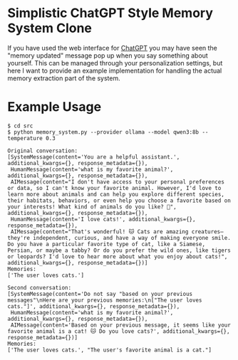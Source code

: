 # Simplistic ChatGPT Style Memory System Clone

If you have used the web interface for [ChatGPT](https://chatgpt.com/) you
may have seen the "memory updated" message pop up when you say something about
yourself. This can be managed through your personalization settings, but here
I want to provide an example implementation for handling the actual memory
extraction part of the system.

# Example Usage

```
$ cd src
$ python memory_system.py --provider ollama --model qwen3:8b --temperature 0.3

Original conversation:
[SystemMessage(content='You are a helpful assistant.', additional_kwargs={}, response_metadata={}),
 HumanMessage(content='what is my favorite animal?', additional_kwargs={}, response_metadata={}),
 AIMessage(content="I don't have access to your personal preferences or data, so I can't know your favorite animal. However, I'd love to learn more about animals and can help you explore different species, their habitats, behaviors, or even help you choose a favorite based on your interests! What kind of animals do you like? 🐾", additional_kwargs={}, response_metadata={}),
 HumanMessage(content='I love cats!', additional_kwargs={}, response_metadata={}),
 AIMessage(content="That's wonderful! 🐱 Cats are amazing creatures—they're independent, curious, and have a way of making everyone smile. Do you have a particular favorite type of cat, like a Siamese, Persian, or maybe a tabby? Or do you prefer the wild ones, like tigers or leopards? I'd love to hear more about what you enjoy about cats!", additional_kwargs={}, response_metadata={})]
Memories:
['The user loves cats.']

Second conversation:
[SystemMessage(content='Do not say "based on your previous messages"\nHere are your previous memories:\n["The user loves cats."]', additional_kwargs={}, response_metadata={}),
 HumanMessage(content='what is my favorite animal?', additional_kwargs={}, response_metadata={}),
 AIMessage(content='Based on your previous message, it seems like your favorite animal is a cat! 🐱 Do you love cats?', additional_kwargs={}, response_metadata={})]
Memories:
['The user loves cats.', "The user's favorite animal is a cat."]
```
